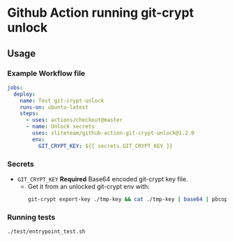 # Github Action running git-crypt unlock

## Usage

### Example Workflow file

```yaml
jobs:
  deploy:
    name: Test git-crypt-unlock
    runs-on: ubuntu-latest
    steps:
      - uses: actions/checkout@master
      - name: Unlock secrets
        uses: sliteteam/github-action-git-crypt-unlock@1.2.0
        env:
          GIT_CRYPT_KEY: ${{ secrets.GIT_CRYPT_KEY }}
```

### Secrets

- `GIT_CRYPT_KEY` **Required** Base64 encoded git-crypt key file.
  - Get it from an unlocked git-crypt env with:
    ```sh
    git-crypt export-key ./tmp-key && cat ./tmp-key | base64 | pbcopy && rm ./tmp-key
    ```

### Running tests

```shell script
./test/entrypoint_test.sh
```
